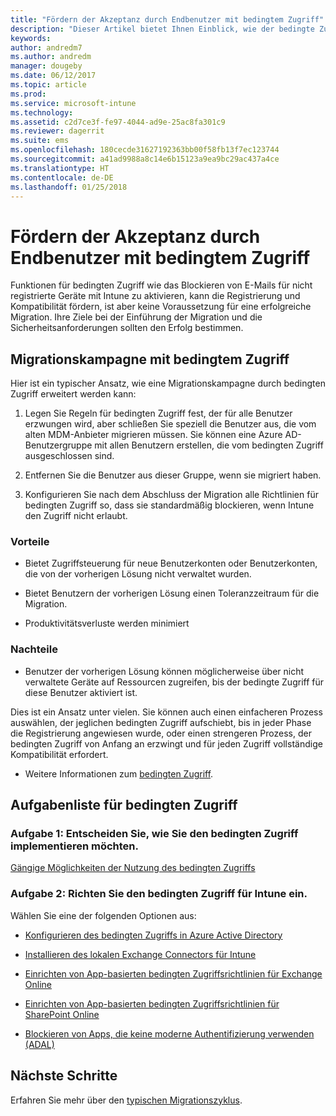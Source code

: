 ```yaml
---
title: "Fördern der Akzeptanz durch Endbenutzer mit bedingtem Zugriff"
description: "Dieser Artikel bietet Ihnen Einblick, wie der bedingte Zugriff verwendet werden kann, um die Registrierung in Intune zu fördern."
keywords: 
author: andredm7
ms.author: andredm
manager: dougeby
ms.date: 06/12/2017
ms.topic: article
ms.prod: 
ms.service: microsoft-intune
ms.technology: 
ms.assetid: c2d7ce3f-fe97-4044-ad9e-25ac8fa301c9
ms.reviewer: dagerrit
ms.suite: ems
ms.openlocfilehash: 180cecde31627192363bb00f58fb13f7ec123744
ms.sourcegitcommit: a41ad9988a8c14e6b15123a9ea9bc29ac437a4ce
ms.translationtype: HT
ms.contentlocale: de-DE
ms.lasthandoff: 01/25/2018
---
```

# <a name="drive-end-user-adoption-with-conditional-access"></a>Fördern der Akzeptanz durch Endbenutzer mit bedingtem Zugriff

Funktionen für bedingten Zugriff wie das Blockieren von E-Mails für nicht registrierte Geräte mit Intune zu aktivieren, kann die Registrierung und Kompatibilität fördern, ist aber keine Voraussetzung für eine erfolgreiche Migration. Ihre Ziele bei der Einführung der Migration und die Sicherheitsanforderungen sollten den Erfolg bestimmen.

## <a name="migration-campaign-with-conditional-access"></a>Migrationskampagne mit bedingtem Zugriff

Hier ist ein typischer Ansatz, wie eine Migrationskampagne durch bedingten Zugriff erweitert werden kann:

1.  Legen Sie Regeln für bedingten Zugriff fest, der für alle Benutzer erzwungen wird, aber schließen Sie speziell die Benutzer aus, die vom alten MDM-Anbieter migrieren müssen. Sie können eine Azure AD-Benutzergruppe mit allen Benutzern erstellen, die vom bedingten Zugriff ausgeschlossen sind.

2.  Entfernen Sie die Benutzer aus dieser Gruppe, wenn sie migriert haben.

3.  Konfigurieren Sie nach dem Abschluss der Migration alle Richtlinien für bedingten Zugriff so, dass sie standardmäßig blockieren, wenn Intune den Zugriff nicht erlaubt.

### <a name="advantages"></a>Vorteile

-   Bietet Zugriffsteuerung für neue Benutzerkonten oder Benutzerkonten, die von der vorherigen Lösung nicht verwaltet wurden.

-   Bietet Benutzern der vorherigen Lösung einen Toleranzzeitraum für die Migration.

-   Produktivitätsverluste werden minimiert

### <a name="disadvantages"></a>Nachteile

-   Benutzer der vorherigen Lösung können möglicherweise über nicht verwaltete Geräte auf Ressourcen zugreifen, bis der bedingte Zugriff für diese Benutzer aktiviert ist.


Dies ist ein Ansatz unter vielen. Sie können auch einen einfacheren Prozess auswählen, der jeglichen bedingten Zugriff aufschiebt, bis in jeder Phase die Registrierung angewiesen wurde, oder einen strengeren Prozess, der bedingten Zugriff von Anfang an erzwingt und für jeden Zugriff vollständige Kompatibilität erfordert.

-   Weitere Informationen zum [bedingten Zugriff](conditional-access.md).

## <a name="task-list-for-conditional-access"></a>Aufgabenliste für bedingten Zugriff

### <a name="task-1-decide-how-you-are-going-to-implement-conditional-access"></a>Aufgabe 1: Entscheiden Sie, wie Sie den bedingten Zugriff implementieren möchten.

[Gängige Möglichkeiten der Nutzung des bedingten Zugriffs](conditional-access-intune-common-ways-use.md)

### <a name="task-2-set-up-intune-conditional-access"></a>Aufgabe 2: Richten Sie den bedingten Zugriff für Intune ein.

Wählen Sie eine der folgenden Optionen aus:

-   [Konfigurieren des bedingten Zugriffs in Azure Active Directory](https://docs.microsoft.com/azure/active-directory/active-directory-conditional-access-azure-portal)

-   [Installieren des lokalen Exchange Connectors für Intune](exchange-connector-install.md)

-   [Einrichten von App-basierten bedingten Zugriffsrichtlinien für Exchange Online](app-based-conditional-access-intune-create.md)

-   [Einrichten von App-basierten bedingten Zugriffsrichtlinien für SharePoint Online](app-based-conditional-access-intune-create.md)

-   [Blockieren von Apps, die keine moderne Authentifizierung verwenden (ADAL)](app-modern-authentication-block.md)

## <a name="next-steps"></a>Nächste Schritte

Erfahren Sie mehr über den [typischen Migrationszyklus](migration-guide-cycle.md).
